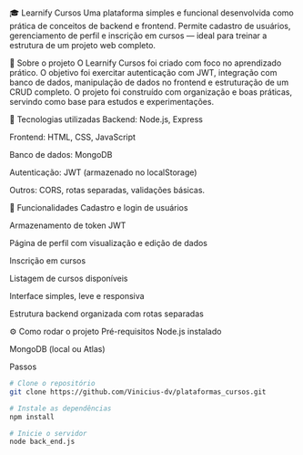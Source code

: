 🎓 Learnify Cursos
Uma plataforma simples e funcional desenvolvida como prática de conceitos de backend e frontend. Permite cadastro de usuários, gerenciamento de perfil e inscrição em cursos — ideal para treinar a estrutura de um projeto web completo.

🧠 Sobre o projeto
O Learnify Cursos foi criado com foco no aprendizado prático. O objetivo foi exercitar autenticação com JWT, integração com banco de dados, manipulação de dados no frontend e estruturação de um CRUD completo. O projeto foi construído com organização e boas práticas, servindo como base para estudos e experimentações.

🚀 Tecnologias utilizadas
Backend: Node.js, Express

Frontend: HTML, CSS, JavaScript

Banco de dados: MongoDB

Autenticação: JWT (armazenado no localStorage)

Outros: CORS, rotas separadas, validações básicas.

🔐 Funcionalidades
Cadastro e login de usuários

Armazenamento de token JWT

Página de perfil com visualização e edição de dados

Inscrição em cursos

Listagem de cursos disponíveis

Interface simples, leve e responsiva

Estrutura backend organizada com rotas separadas

⚙️ Como rodar o projeto
Pré-requisitos
Node.js instalado

MongoDB (local ou Atlas)

Passos
```bash
# Clone o repositório
git clone https://github.com/Vinicius-dv/plataformas_cursos.git

# Instale as dependências
npm install

# Inicie o servidor
node back_end.js
